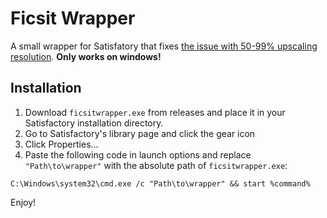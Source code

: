 # Ficsit Wrapper

A small wrapper for Satisfatory that fixes [the issue with 50-99% upscaling resolution](https://www.reddit.com/r/SatisfactoryGame/comments/17dtvrv/u8_how_to_fix_crashing_in_start_not_obvious_bug/). **Only works on windows!**

## Installation
1. Download `ficsitwrapper.exe` from releases and place it in your Satisfactory installation directory.
1. Go to Satisfactory's library page and click the gear icon
1. Click Properties...
1. Paste the following code in launch options and replace `"Path\to\wrapper"` with the absolute path of `ficsitwrapper.exe`:
```
C:\Windows\system32\cmd.exe /c "Path\to\wrapper" && start %command%
```
Enjoy!
